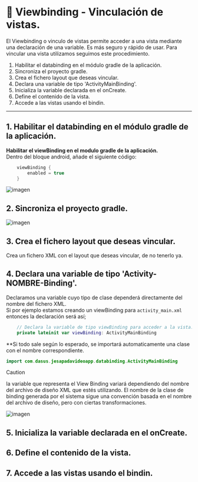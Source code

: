 # 📌 Viewbinding - Vinculación de vistas.
El Viewbinding o vinculo de vistas permite acceder a una vista mediante una declaración de una variable. Es más seguro y rápido de usar. Para vincular una vista utilizamos seguimos este procedimiento.    

1. Habilitar el databinding en el módulo gradle de la aplicación.
2. Sincroniza el proyecto gradle.
3. Crea el fichero layout que deseas vincular.
4. Declara una variable de tipo 'ActivityMainBinding'.
5. Inicializa la variable declarada en el onCreate.
6. Define el contenido de la vista.
7. Accede a las vistas usando el bindin.

---

## 1. Habilitar el databinding en el módulo gradle de la aplicación.
**Habilitar el viewBinding en el modulo gradle de la aplicación.**    
Dentro del bloque android, añade el siguiente código:
```kts
    viewBinding {
        enabled = true
    }
```
![imagen](https://github.com/user-attachments/assets/fd781491-6853-47b6-ad5c-46a61505f62f)


## 2. Sincroniza el proyecto gradle.
![imagen](https://github.com/user-attachments/assets/a10b7a62-3ad4-4936-9065-483dd19ebe55)


## 3. Crea el fichero layout que deseas vincular.
Crea un fichero XML con el layout que deseas vincular, de no tenerlo ya.

## 4. Declara una variable de tipo 'Activity-NOMBRE-Binding'.
Declaramos una variable cuyo tipo de clase dependerá directamente del nombre del fichero XML.    
Si por ejemplo estamos creando un viewBinding para `activity_main.xml` entonces la declaración será así;    
```kotlin
    // Declara la variable de tipo viewBinding para acceder a la vista.
    private lateinit var viewBinding: ActivityMainBinding
```

**Si todo sale según lo esperado, se importará automaticamente una clase con el nombre correspondiente.   
```kotlin
import com.dasus.jesapadavideoapp.databinding.ActivityMainBinding
```
    
>[!CAUTION]
>la variable que representa el View Binding variará dependiendo del nombre del archivo de diseño XML que estés utilizando. El nombre de la clase de binding generada por el sistema sigue una convención basada en el nombre del archivo de diseño, pero con ciertas transformaciones.
   
![imagen](https://github.com/user-attachments/assets/8ead50db-6951-4178-85a4-22e0a7de3ae2)



## 5. Inicializa la variable declarada en el onCreate.

## 6. Define el contenido de la vista.

## 7. Accede a las vistas usando el bindin.
